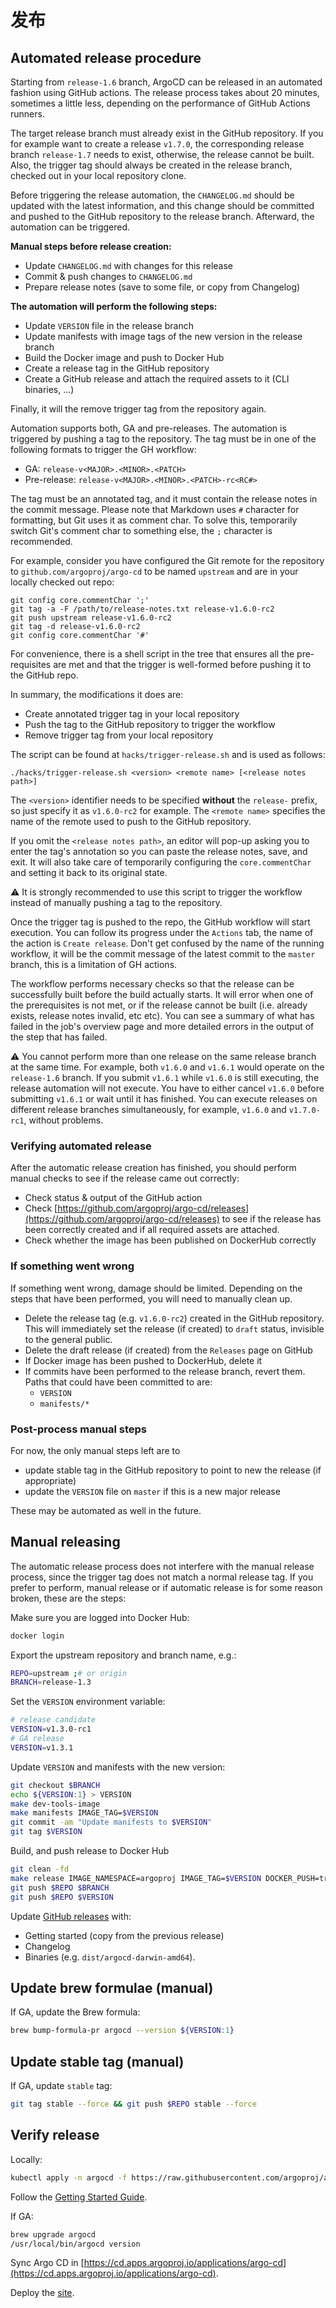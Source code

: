 # 发布

## Automated release procedure

Starting from `release-1.6` branch, ArgoCD can be released in an automated fashion
using GitHub actions. The release process takes about 20 minutes, sometimes a
little less, depending on the performance of GitHub Actions runners.

The target release branch must already exist in the GitHub repository. If you for
example want to create a release `v1.7.0`, the corresponding release branch
`release-1.7` needs to exist, otherwise, the release cannot be built. Also,
the trigger tag should always be created in the release branch, checked out
in your local repository clone.

Before triggering the release automation, the `CHANGELOG.md` should be updated
with the latest information, and this change should be committed and pushed to
the GitHub repository to the release branch. Afterward, the automation can be
triggered.

**Manual steps before release creation:**

* Update `CHANGELOG.md` with changes for this release
* Commit & push changes to `CHANGELOG.md`
* Prepare release notes (save to some file, or copy from Changelog)

**The automation will perform the following steps:**

* Update `VERSION` file in the release branch
* Update manifests with image tags of the new version in the release branch
* Build the Docker image and push to Docker Hub
* Create a release tag in the GitHub repository
* Create a GitHub release and attach the required assets to it (CLI binaries, ...)

Finally, it will the remove trigger tag from the repository again.

Automation supports both, GA and pre-releases. The automation is triggered by
pushing a tag to the repository. The tag must be in one of the following formats
to trigger the GH workflow:

* GA: `release-v<MAJOR>.<MINOR>.<PATCH>`
* Pre-release: `release-v<MAJOR>.<MINOR>.<PATCH>-rc<RC#>`

The tag must be an annotated tag, and it must contain the release notes in the
commit message. Please note that Markdown uses `#` character for formatting, but
Git uses it as comment char. To solve this, temporarily switch Git's comment char
to something else, the `;` character is recommended.

For example, consider you have configured the Git remote for the repository to
`github.com/argoproj/argo-cd` to be named `upstream` and are in your locally
checked out repo:

```shell
git config core.commentChar ';'
git tag -a -F /path/to/release-notes.txt release-v1.6.0-rc2
git push upstream release-v1.6.0-rc2
git tag -d release-v1.6.0-rc2
git config core.commentChar '#'

```

For convenience, there is a shell script in the tree that ensures all the
pre-requisites are met and that the trigger is well-formed before pushing
it to the GitHub repo.

In summary, the modifications it does are:

* Create annotated trigger tag in your local repository
* Push the tag to the GitHub repository to trigger the workflow
* Remove trigger tag from your local repository

The script can be found at `hacks/trigger-release.sh` and is used as follows:

```shell
./hacks/trigger-release.sh <version> <remote name> [<release notes path>]
```

The `<version>` identifier needs to be specified **without** the `release-`
prefix, so just specify it as `v1.6.0-rc2` for example. The `<remote name>`
specifies the name of the remote used to push to the GitHub repository. 

If you omit the `<release notes path>`, an editor will pop-up asking you to
enter the tag's annotation so you can paste the release notes, save, and exit.
It will also take care of temporarily configuring the `core.commentChar` and
setting it back to its original state.

:warning:
    It is strongly recommended to use this script to trigger the workflow
    instead of manually pushing a tag to the repository.

Once the trigger tag is pushed to the repo, the GitHub workflow will start
execution. You can follow its progress under the `Actions` tab, the name of the
action is `Create release`. Don't get confused by the name of the running
workflow, it will be the commit message of the latest commit to the `master`
branch, this is a limitation of GH actions.

The workflow performs necessary checks so that the release can be successfully
built before the build actually starts. It will error when one of the
prerequisites is not met, or if the release cannot be built (i.e. already
exists, release notes invalid, etc etc). You can see a summary of what has
failed in the job's overview page and more detailed errors in the output
of the step that has failed.

:warning:
    You cannot perform more than one release on the same release branch at the
    same time. For example, both `v1.6.0` and `v1.6.1` would operate on the
    `release-1.6` branch. If you submit `v1.6.1` while `v1.6.0` is still
    executing, the release automation will not execute. You have to either
    cancel `v1.6.0` before submitting `v1.6.1` or wait until it has finished.
    You can execute releases on different release branches simultaneously, for
    example, `v1.6.0` and `v1.7.0-rc1`, without problems.

### Verifying automated release

After the automatic release creation has finished, you should perform manual
checks to see if the release came out correctly:

* Check status & output of the GitHub action
* Check [https://github.com/argoproj/argo-cd/releases](https://github.com/argoproj/argo-cd/releases)
  to see if the release has been correctly created and if all required assets
  are attached.
* Check whether the image has been published on DockerHub correctly

### If something went wrong

If something went wrong, damage should be limited. Depending on the steps that
have been performed, you will need to manually clean up.

* Delete the release tag (e.g. `v1.6.0-rc2`) created in the GitHub repository. This
  will immediately set the release (if created) to `draft` status, invisible to the
  general public.
* Delete the draft release (if created) from the `Releases` page on GitHub
* If Docker image has been pushed to DockerHub, delete it
* If commits have been performed to the release branch, revert them. Paths that could have been committed to are:
    * `VERSION`
    * `manifests/*`

### Post-process manual steps

For now, the only manual steps left are to

* update stable tag in the GitHub repository to point to new the release (if appropriate)
* update the `VERSION` file on `master` if this is a new major release

These may be automated as well in the future.

## Manual releasing

The automatic release process does not interfere with the manual release process, since
the trigger tag does not match a normal release tag. If you prefer to perform,
manual release or if automatic release is for some reason broken, these are the
steps:

Make sure you are logged into Docker Hub:

```bash
docker login
```

Export the upstream repository and branch name, e.g.:

```bash
REPO=upstream ;# or origin 
BRANCH=release-1.3
```

Set the `VERSION` environment variable:

```bash 
# release candidate
VERSION=v1.3.0-rc1
# GA release
VERSION=v1.3.1
```

Update `VERSION` and manifests with the new version:

```bash
git checkout $BRANCH
echo ${VERSION:1} > VERSION
make dev-tools-image
make manifests IMAGE_TAG=$VERSION
git commit -am "Update manifests to $VERSION"
git tag $VERSION
```

Build, and push release to Docker Hub

```bash
git clean -fd
make release IMAGE_NAMESPACE=argoproj IMAGE_TAG=$VERSION DOCKER_PUSH=true
git push $REPO $BRANCH
git push $REPO $VERSION
```

Update [GitHub releases](https://github.com/argoproj/argo-cd/releases) with:

* Getting started (copy from the previous release)
* Changelog
* Binaries (e.g. `dist/argocd-darwin-amd64`).

## Update brew formulae (manual)

If GA, update the Brew formula:

```bash
brew bump-formula-pr argocd --version ${VERSION:1}
```

## Update stable tag (manual)

If GA, update `stable` tag:

```bash
git tag stable --force && git push $REPO stable --force
```

## Verify release

Locally:

```bash
kubectl apply -n argocd -f https://raw.githubusercontent.com/argoproj/argo-cd/$VERSION/manifests/install.yaml
```

Follow the [Getting Started Guide](../getting_started/).

If GA:

```bash
brew upgrade argocd
/usr/local/bin/argocd version
```

Sync Argo CD in [https://cd.apps.argoproj.io/applications/argo-cd](https://cd.apps.argoproj.io/applications/argo-cd).

Deploy the [site](site.md).
